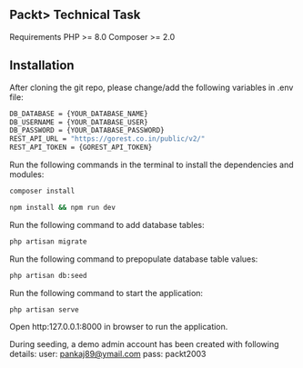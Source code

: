 ## Packt> Technical Task

Requirements
PHP >= 8.0
Composer >= 2.0

## Installation

After cloning the git repo, please change/add the following variables in .env file:

```sh
DB_DATABASE = {YOUR_DATABASE_NAME}
DB_USERNAME = {YOUR_DATABASE_USER}
DB_PASSWORD = {YOUR_DATABASE_PASSWORD}
REST_API_URL = "https://gorest.co.in/public/v2/"
REST_API_TOKEN = {GOREST_API_TOKEN}
```

Run the following commands in the terminal to install the dependencies and modules:

```sh
composer install
```

```sh
npm install && npm run dev
```

Run the following command to add database tables:

```sh
php artisan migrate
```

Run the following command to prepopulate database table values:

```sh
php artisan db:seed
```

Run the following command to start the application:

```sh
php artisan serve
```

Open http:127.0.0.1:8000 in browser to run the application.

During seeding, a demo admin account has been created with following details:
user: pankaj89@ymail.com
pass: packt2003
